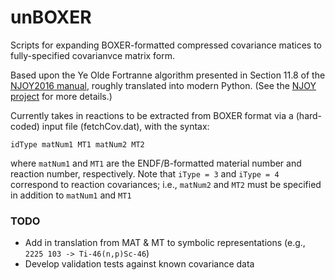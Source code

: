 # unBOXER
Scripts for expanding BOXER-formatted compressed covariance matices to fully-specified covarianvce matrix form.

Based upon the Ye Olde Fortranne algorithm presented in Section 11.8 of the [NJOY2016 manual](https://github.com/njoy/NJOY2016-manual/raw/master/njoy16.pdf#page=372), roughly translated into modern Python. (See the [NJOY project](https://github.com/njoy/) for more details.)

Currently takes in reactions to be extracted from BOXER format via a (hard-coded) input file (fetchCov.dat), with the syntax:

    idType matNum1 MT1 matNum2 MT2

where `matNum1` and `MT1` are the ENDF/B-formatted material number and reaction number, respectively. Note that `iType = 3` and `iType = 4` correspond to reaction covariances; i.e., `matNum2` and `MT2` must be specified in addition to `matNum1` and `MT1`

### TODO ###

 - Add in translation from MAT & MT to symbolic representations (e.g., `2225 103 -> Ti-46(n,p)Sc-46`)
 - Develop validation tests against known covariance data
